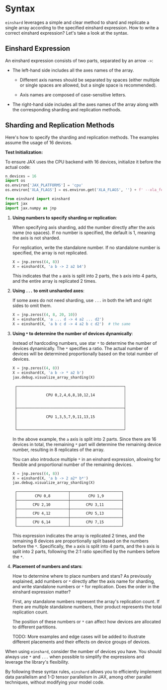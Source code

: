 # Syntax

`einshard` leverages a simple and clear method to shard and replicate a single array according to the specified einshard expression. How to write a correct einshard expression? Let's take a look at the syntax.

## Einshard Expression

An einshard expression consists of two parts, separated by an arrow `->`:

* The left-hand side includes all the axes names of the array. 

    * Different axis names should be separated by spaces (either multiple or single spaces are allowed, but a single space is recommended).

    * Axis names are composed of case-sensitive letters.

* The right-hand side includes all the axes names of the array along with the corresponding sharding and replication methods.

## Sharding and Replication Methods

Here's how to specify the sharding and replication methods. The examples assume the usage of 16 devices.

**Test Initialization:**

To ensure JAX uses the CPU backend with 16 devices, initialize it before the actual code:

```python
n_devices = 16
import os
os.environ['JAX_PLATFORMS'] = 'cpu'
os.environ['XLA_FLAGS'] = os.environ.get('XLA_FLAGS', '') + f' --xla_force_host_platform_device_count={n_devices}'

from einshard import einshard 
import jax
import jax.numpy as jnp
```

1. **Using numbers to specify sharding or replication**:

   When specifying axis sharding, add the number directly after the axis name (no spaces). If no number is specified, the default is 1, meaning the axis is not sharded.
   
   For replication, write the standalone number. If no standalone number is specified, the array is not replicated.

   ```python
   X = jnp.zeros((4, 8))
   X = einshard(X, 'a b -> 2 a2 b4')
   ```

   This indicates that the `a` axis is split into 2 parts, the `b` axis into 4 parts, and the entire array is replicated 2 times.

2. **Using `...` to omit unsharded axes**:

   If some axes do not need sharding, use `...` in both the left and right sides to omit them.

   ```python
   X = jnp.zeros((4, 8, 20, 10))
   X = einshard(X, 'a ... d -> 4 a2 ... d2')
   X = einshard(X, 'a b c d -> 4 a2 b c d2')  # the same
   ```

3. **Using `*` to determine the number of devices dynamically**:

   Instead of hardcoding numbers, use star `*` to determine the number of devices dynamically. The `*` specifies a ratio. The actual number of devices will be determined proportionally based on the total number of devices.

   ```python
   X = jnp.zeros((4, 8))
   X = einshard(X, 'a b -> * a2 b')
   jax.debug.visualize_array_sharding(X)
   ```

   ```text
    ┌────────────────────────────────────────────────┐
    │                                                │
    │             CPU 0,2,4,6,8,10,12,14             │
    │                                                │
    │                                                │
    ├────────────────────────────────────────────────┤
    │                                                │
    │             CPU 1,3,5,7,9,11,13,15             │
    │                                                │
    │                                                │
    └────────────────────────────────────────────────┘
   ```

   In the above example, the `a` axis is split into 2 parts. Since there are 16 devices in total, the remaining `*` part will determine the remaining device number, resulting in 8 replicates of the array.

   You can also introduce multiple `*` in an einshard expression, allowing for flexible and proportional number of the remaining devices.

   ```python
   X = jnp.zeros((4, 8))
   X = einshard(X, 'a b -> 2 a2* b*')
   jax.debug.visualize_array_sharding(X)
   ```

   ```text
    ┌───────────────────────┬───────────────────────┐
    │        CPU 0,8        │        CPU 1,9        │
    ├───────────────────────┼───────────────────────┤
    │       CPU 2,10        │       CPU 3,11        │
    ├───────────────────────┼───────────────────────┤
    │       CPU 4,12        │       CPU 5,13        │
    ├───────────────────────┼───────────────────────┤
    │       CPU 6,14        │       CPU 7,15        │
    └───────────────────────┴───────────────────────┘
   ```

   This expression indicates the array is replicated 2 times, and the remaining 8 devices are proportionally split based on the numbers before the `*`. Specifically, the `a` axis is split into 4 parts, and the `b` axis is split into 2 parts, following the 2:1 ratio specified by the numbers before the `*`.


4. **Placement of numbers and stars**:

   How to determine where to place numbers and stars? As previously explained, add numbers or `*` directly after the axis name for sharding, and write standalone numbers or `*` for replication. Does the order in the einshard expression matter?

   First, any standalone numbers represent the array's replication count. If there are multiple standalone numbers, their product represents the total replication count.

   The position of these numbers or `*` can affect how devices are allocated to different partitions.

   TODO: More examples and edge cases will be added to illustrate different placements and their effects on device groups of devices.

When using `einshard`, consider the number of devices you have. You should always use `*` and `...` when possible to simplify the expressions and leverage the library's flexibility.

By following these syntax rules, `einshard` allows you to efficiently implement data parallelism and 1-D tensor parallelism in JAX, among other parallel techniques, without modifying your model code.
